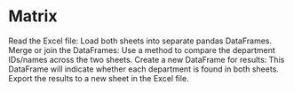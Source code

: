 # Matrix
Read the Excel file: Load both sheets into separate pandas DataFrames.
Merge or join the DataFrames: Use a method to compare the department IDs/names across the two sheets.
Create a new DataFrame for results: This DataFrame will indicate whether each department is found in both sheets.
Export the results to a new sheet in the Excel file.

